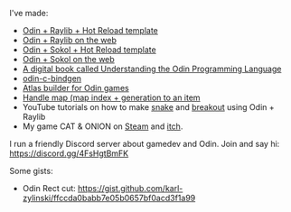I've made:

- [Odin + Raylib + Hot Reload template](https://github.com/karl-zylinski/odin-raylib-hot-reload-game-template)
- [Odin + Raylib on the web](https://github.com/karl-zylinski/odin-raylib-web)
- [Odin + Sokol + Hot Reload template](https://github.com/karl-zylinski/odin-sokol-hot-reload-template)
- [Odin + Sokol on the web](https://github.com/karl-zylinski/odin-sokol-web)
- [A digital book called Understanding the Odin Programming Language](https://odinbook.com/)
- [odin-c-bindgen](https://github.com/karl-zylinski/odin-c-bindgen)
- [Atlas builder for Odin games](https://github.com/karl-zylinski/atlas-builder)
- [Handle map (map index + generation to an item](https://github.com/karl-zylinski/odin-handle-map)
- YouTube tutorials on how to make [snake](https://www.youtube.com/watch?v=lfiQNCNUifI) and [breakout](https://www.youtube.com/watch?v=vfgZOEvO0kM) using Odin + Raylib
- My game CAT & ONION on [Steam](https://store.steampowered.com/app/2781210/CAT__ONION/) and [itch](https://zylinski.itch.io/cat-and-onion).

I run a friendly Discord server about gamedev and Odin. Join and say hi: https://discord.gg/4FsHgtBmFK

Some gists:
- Odin Rect cut: https://gist.github.com/karl-zylinski/ffccda0babb7e05b0657bf0acd3f1a99
